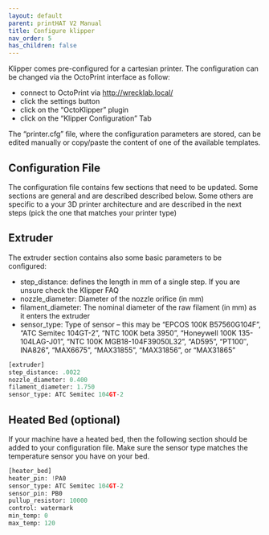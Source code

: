 ```yaml
---
layout: default
parent: printHAT V2 Manual
title: Configure klipper
nav_order: 5
has_children: false
---
```


Klipper comes pre-configured for a cartesian printer. The configuration can be changed via the OctoPrint interface as follow:

- connect to OctoPrint via http://wrecklab.local/
- click the settings button
- click on the “OctoKlipper” plugin
- click on the “Klipper Configuration” Tab

The “printer.cfg” file, where the configuration parameters are stored, can be edited manually or copy/paste the content of one of the available templates.

## Configuration File
The configuration file contains few sections that need to be updated. Some sections are general and are described described below.
Some others are specific to a your 3D printer architecture and are described in the next steps (pick the one that matches your printer type)

## Extruder
The extruder section contains also some basic parameters to be configured:

- step_distance: defines the length in mm of a single step. If you are unsure check the Klipper FAQ
- nozzle_diameter: Diameter of the nozzle orifice (in mm)
- filament_diameter: The nominal diameter of the raw filament (in mm) as it enters the extruder
- sensor_type: Type of sensor – this may be “EPCOS 100K B57560G104F”, “ATC Semitec 104GT-2”, “NTC 100K beta 3950”, “Honeywell 100K 135-104LAG-J01”, “NTC 100K MGB18-104F39050L32”, “AD595”, “PT100″, INA826”, “MAX6675”, “MAX31855”, “MAX31856”, or “MAX31865”

```py
[extruder]
step_distance: .0022
nozzle_diameter: 0.400
filament_diameter: 1.750
sensor_type: ATC Semitec 104GT-2
```

## Heated Bed (optional)
 If your machine have a heated bed, then the following section should be added to your configuration file. Make sure the sensor type matches the temperature sensor you have on your bed.

``` py
[heater_bed]
heater_pin: !PA0
sensor_type: ATC Semitec 104GT-2
sensor_pin: PB0
pullup_resistor: 10000
control: watermark
min_temp: 0
max_temp: 120
```
